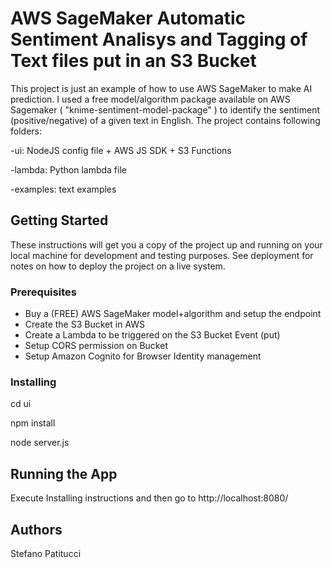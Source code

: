 # AWS SageMaker Automatic Sentiment Analisys and Tagging of Text files put in an S3 Bucket

This project is just an example of how to use AWS SageMaker to make AI prediction.
I used a free model/algorithm package available on AWS Sagemaker ( "knime-sentiment-model-package" ) to identify the sentiment (positive/negative) of a given text in English.
The project contains following folders:

-ui: NodeJS config file + AWS JS SDK + S3 Functions

-lambda: Python lambda file

-examples: text examples


## Getting Started

These instructions will get you a copy of the project up and running on your local machine for development and testing purposes. See deployment for notes on how to deploy the project on a live system.

### Prerequisites

- Buy a (FREE) AWS SageMaker model+algorithm and setup the endpoint
- Create the S3 Bucket in AWS 
- Create a Lambda to be triggered on the S3 Bucket Event (put)
- Setup CORS permission on Bucket
- Setup Amazon Cognito for Browser Identity management

### Installing

cd ui

npm install 

node server.js

## Running the App

Execute Installing instructions and then go to http://localhost:8080/

## Authors
Stefano Patitucci 


